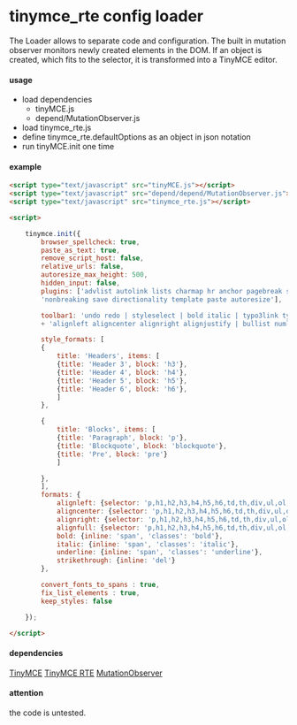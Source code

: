 tinymce_rte config loader
=========================

The Loader allows to separate code and configuration. The built in mutation observer monitors newly created elements in the DOM. If an object is created, which fits to the selector, it is transformed into a TinyMCE editor.

#### usage ####

* load dependencies
    * tinyMCE.js
    * depend/MutationObserver.js
* load tinymce_rte.js
* define tinymce_rte.defaultOptions as an object in json notation
* run tinyMCE.init one time

#### example ####

```html
<script type="text/javascript" src="tinyMCE.js"></script>
<script type="text/javascript" src="depend/depend/MutationObserver.js"></script>
<script type="text/javascript" src="tinymce_rte.js"></script>

<script>

	tinymce.init({
		browser_spellcheck: true,
		paste_as_text: true,
		remove_script_host: false,
		relative_urls: false,
		autoresize_max_height: 500,
		hidden_input: false,
		plugins: ['advlist autolink lists charmap hr anchor pagebreak searchreplace wordcount visualblocks visualchars code',
		'nonbreaking save directionality template paste autoresize'],

		toolbar1: 'undo redo | styleselect | bold italic | typo3link typo3image | '
		+ 'alignleft aligncenter alignright alignjustify | bullist numlist',

		style_formats: [
		{
			title: 'Headers', items: [
			{title: 'Header 3', block: 'h3'},
			{title: 'Header 4', block: 'h4'},
			{title: 'Header 5', block: 'h5'},
			{title: 'Header 6', block: 'h6'},
			]
		},

		{
			title: 'Blocks', items: [
			{title: 'Paragraph', block: 'p'},
			{title: 'Blockquote', block: 'blockquote'},
			{title: 'Pre', block: 'pre'}
			]

		},
		],
		formats: {
			alignleft: {selector: 'p,h1,h2,h3,h4,h5,h6,td,th,div,ul,ol,li,table,img', classes: 'left'},
			aligncenter: {selector: 'p,h1,h2,h3,h4,h5,h6,td,th,div,ul,ol,li,table,img', classes: 'center'},
			alignright: {selector: 'p,h1,h2,h3,h4,h5,h6,td,th,div,ul,ol,li,table,img', classes: 'right'},
			alignfull: {selector: 'p,h1,h2,h3,h4,h5,h6,td,th,div,ul,ol,li,table,img', classes: 'full'},
			bold: {inline: 'span', 'classes': 'bold'},
			italic: {inline: 'span', 'classes': 'italic'},
			underline: {inline: 'span', 'classes': 'underline'},
			strikethrough: {inline: 'del'}
		},

		convert_fonts_to_spans : true,
		fix_list_elements : true,
		keep_styles: false

	});

</script>
```

#### dependencies ####

[TinyMCE](https://github.com/webcomponents/webcomponentsjs/blob/master/src/MutationObserver/MutationObserver.js)
[TinyMCE RTE](http://www.tinymce.com/)
[MutationObserver](https://github.com/webcomponents/webcomponentsjs/blob/master/src/MutationObserver/MutationObserver.js)

#### attention ####

the code is untested. 